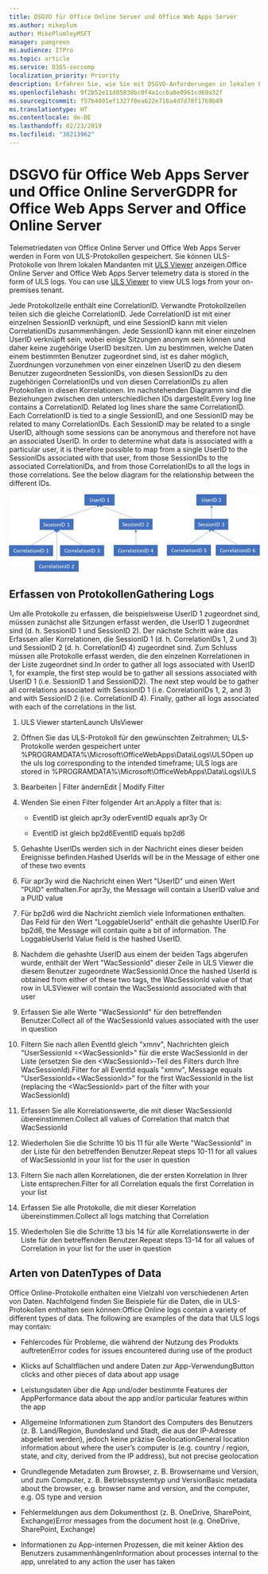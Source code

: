 ```yaml
---
title: DSGVO für Office Online Server und Office Web Apps Server
ms.author: mikeplum
author: MikePlumleyMSFT
manager: pamgreen
ms.audience: ITPro
ms.topic: article
ms.service: O365-seccomp
localization_priority: Priority
description: Erfahren Sie, wie Sie mit DSGVO-Anforderungen in lokalen Exchange Server-Installationen umgehen.
ms.openlocfilehash: 9f2b52e11d85838bc0f4a1cc6a0e0961cd69a32f
ms.sourcegitcommit: f57b4001ef1327f0ea622e716a4d7d78f1769b49
ms.translationtype: HT
ms.contentlocale: de-DE
ms.lasthandoff: 02/23/2019
ms.locfileid: "30213962"
---
```

# <a name="gdpr-for-office-web-apps-server-and-office-online-server"></a><span data-ttu-id="a1796-103">DSGVO für Office Web Apps Server und Office Online Server</span><span class="sxs-lookup"><span data-stu-id="a1796-103">GDPR for Office Web Apps Server and Office Online Server</span></span>

<span data-ttu-id="a1796-p101">Telemetriedaten von Office Online Server und Office Web Apps Server werden in Form von ULS-Protokollen gespeichert. Sie können ULS-Protokolle von Ihrem lokalen Mandanten mit [ULS Viewer](https://www.microsoft.com/en-us/download/details.aspx?id=44020) anzeigen.</span><span class="sxs-lookup"><span data-stu-id="a1796-p101">Office Online Server and Office Web Apps Server telemetry data is stored in the form of ULS logs. You can use [ULS Viewer](https://www.microsoft.com/en-us/download/details.aspx?id=44020) to view ULS logs from your on-premises tenant.</span></span>

<span data-ttu-id="a1796-p102">Jede Protokollzeile enthält eine CorrelationID. Verwandte Protokollzeilen teilen sich die gleiche CorrelationID. Jede CorrelationID ist mit einer einzelnen SessionID verknüpft, und eine SessionID kann mit vielen CorrelationIDs zusammenhängen. Jede SessionID kann mit einer einzelnen UserID verknüpft sein, wobei einige Sitzungen anonym sein können und daher keine zugehörige UserID besitzen. Um zu bestimmen, welche Daten einem bestimmten Benutzer zugeordnet sind, ist es daher möglich, Zuordnungen vorzunehmen von einer einzelnen UserID zu den diesem Benutzer zugeordneten SessionIDs, von diesen SessionIDs zu den zugehörigen CorrelationIDs und von diesen CorrelationIDs zu allen Protokollen in diesen Korrelationen. Im nachstehenden Diagramm sind die Beziehungen zwischen den unterschiedlichen IDs dargestellt.</span><span class="sxs-lookup"><span data-stu-id="a1796-p102">Every log line contains a CorrelationID. Related log lines share the same CorrelationID. Each CorrelationID is tied to a single SessionID, and one SessionID may be related to many CorrelationIDs. Each SessionID may be related to a single UserID, although some sessions can be anonymous and therefore not have an associated UserID. In order to determine what data is associated with a particular user, it is therefore possible to map from a single UserID to the SessionIDs associated with that user, from those SessionIDs to the associated CorrelationIDs, and from those CorrelationIDs to all the logs in those correlations. See the below diagram for the relationship between the different IDs.</span></span>

![](media/gdpr-for-office-online-server-image1.jpg)

## <a name="gathering-logs"></a><span data-ttu-id="a1796-112">Erfassen von Protokollen</span><span class="sxs-lookup"><span data-stu-id="a1796-112">Gathering Logs</span></span>

<span data-ttu-id="a1796-p103">Um alle Protokolle zu erfassen, die beispielsweise UserID 1 zugeordnet sind, müssen zunächst alle Sitzungen erfasst werden, die UserID 1 zugeordnet sind (d. h. SessionID 1 und SessionID 2). Der nächste Schritt wäre das Erfassen aller Korrelationen, die SessionID 1 (d. h. CorrelationIDs 1, 2 und 3) und SessionID 2 (d. h. CorrelationID 4) zugeordnet sind. Zum Schluss müssen alle Protokolle erfasst werden, die den einzelnen Korrelationen in der Liste zugeordnet sind.</span><span class="sxs-lookup"><span data-stu-id="a1796-p103">In order to gather all logs associated with UserID 1, for example, the first step would be to gather all sessions associated with UserID 1 (i.e. SessionID 1 and SessionID2). The next step would be to gather all correlations associated with SessionID 1 (i.e. CorrelationIDs 1, 2, and 3) and with SessionID 2 (i.e. CorrelationID 4). Finally, gather all logs associated with each of the correlations in the list.</span></span>

1.  <span data-ttu-id="a1796-116">ULS Viewer starten</span><span class="sxs-lookup"><span data-stu-id="a1796-116">Launch UlsViewer</span></span>

2.  <span data-ttu-id="a1796-117">Öffnen Sie das ULS-Protokoll für den gewünschten Zeitrahmen; ULS-Protokolle werden gespeichert unter %PROGRAMDATA%\\Microsoft\\OfficeWebApps\\Data\\Logs\\ULS</span><span class="sxs-lookup"><span data-stu-id="a1796-117">Open up the uls log corresponding to the intended timeframe; ULS logs are stored in %PROGRAMDATA%\\Microsoft\\OfficeWebApps\\Data\\Logs\\ULS</span></span>

3.  <span data-ttu-id="a1796-118">Bearbeiten | Filter ändern</span><span class="sxs-lookup"><span data-stu-id="a1796-118">Edit | Modify Filter</span></span>

4.  <span data-ttu-id="a1796-119">Wenden Sie einen Filter folgender Art an:</span><span class="sxs-lookup"><span data-stu-id="a1796-119">Apply a filter that is:</span></span>

    -   <span data-ttu-id="a1796-120">EventID ist gleich apr3y oder</span><span class="sxs-lookup"><span data-stu-id="a1796-120">EventID equals apr3y Or</span></span>

    -   <span data-ttu-id="a1796-121">EventID ist gleich bp2d6</span><span class="sxs-lookup"><span data-stu-id="a1796-121">EventID equals bp2d6</span></span>

5.  <span data-ttu-id="a1796-122">Gehashte UserIDs werden sich in der Nachricht eines dieser beiden Ereignisse befinden.</span><span class="sxs-lookup"><span data-stu-id="a1796-122">Hashed UserIds will be in the Message of either one of these two events</span></span>

6.  <span data-ttu-id="a1796-123">Für apr3y wird die Nachricht einen Wert "UserID" und einen Wert "PUID" enthalten.</span><span class="sxs-lookup"><span data-stu-id="a1796-123">For apr3y, the Message will contain a UserID value and a PUID value</span></span>

7.  <span data-ttu-id="a1796-p104">Für bp2d6 wird die Nachricht ziemlich viele Informationen enthalten. Das Feld für den Wert "LoggableUserId" enthält die gehashte UserID.</span><span class="sxs-lookup"><span data-stu-id="a1796-p104">For bp2d6, the Message will contain quite a bit of information. The LoggableUserId Value field is the hashed UserID.</span></span>

8.  <span data-ttu-id="a1796-126">Nachdem die gehashte UserID aus einem der beiden Tags abgerufen wurde, enthält der Wert "WacSessionId" dieser Zeile in ULS Viewer die diesem Benutzer zugeordnete WacSessionId.</span><span class="sxs-lookup"><span data-stu-id="a1796-126">Once the hashed UserId is obtained from either of these two tags, the WacSessionId value of that row in ULSViewer will contain the WacSessionId associated with that user</span></span>

9.  <span data-ttu-id="a1796-127">Erfassen Sie alle Werte "WacSessionId" für den betreffenden Benutzer.</span><span class="sxs-lookup"><span data-stu-id="a1796-127">Collect all of the WacSessionId values associated with the user in question</span></span>

10. <span data-ttu-id="a1796-128">Filtern Sie nach allen EventId gleich "xmnv", Nachrichten gleich "UserSessionId =\<WacSessionId\>" für die erste WacSessionId in der Liste (ersetzen Sie den \<WacSessionId\>-Teil des Filters durch Ihre WacSessionId).</span><span class="sxs-lookup"><span data-stu-id="a1796-128">Filter for all EventId equals "xmnv", Message equals "UserSessionId=\<WacSessionId\>" for the first WacSessionId in the list (replacing the \<WacSessionId\> part of the filter with your WacSessionId)</span></span>

11. <span data-ttu-id="a1796-129">Erfassen Sie alle Korrelationswerte, die mit dieser WacSessionId übereinstimmen.</span><span class="sxs-lookup"><span data-stu-id="a1796-129">Collect all values of Correlation that match that WacSessionId</span></span>

12. <span data-ttu-id="a1796-130">Wiederholen Sie die Schritte 10 bis 11 für alle Werte "WacSessionId" in der Liste für den betreffenden Benutzer.</span><span class="sxs-lookup"><span data-stu-id="a1796-130">Repeat steps 10-11 for all values of WacSessionId in your list for the user in question</span></span>

13. <span data-ttu-id="a1796-131">Filtern Sie nach allen Korrelationen, die der ersten Korrelation in Ihrer Liste entsprechen.</span><span class="sxs-lookup"><span data-stu-id="a1796-131">Filter for all Correlation equals the first Correlation in your list</span></span>

14. <span data-ttu-id="a1796-132">Erfassen Sie alle Protokolle, die mit dieser Korrelation übereinstimmen.</span><span class="sxs-lookup"><span data-stu-id="a1796-132">Collect all logs matching that Correlation</span></span>

15. <span data-ttu-id="a1796-133">Wiederholen Sie die Schritte 13 bis 14 für alle Korrelationswerte in der Liste für den betreffenden Benutzer.</span><span class="sxs-lookup"><span data-stu-id="a1796-133">Repeat steps 13-14 for all values of Correlation in your list for the user in question</span></span>

## <a name="types-of-data"></a><span data-ttu-id="a1796-134">Arten von Daten</span><span class="sxs-lookup"><span data-stu-id="a1796-134">Types of Data</span></span>

<span data-ttu-id="a1796-p105">Office Online-Protokolle enthalten eine Vielzahl von verschiedenen Arten von Daten. Nachfolgend finden Sie Beispiele für die Daten, die in ULS-Protokollen enthalten sein können:</span><span class="sxs-lookup"><span data-stu-id="a1796-p105">Office Online logs contain a variety of different types of data. The following are examples of the data that ULS logs may contain:</span></span>

-   <span data-ttu-id="a1796-137">Fehlercodes für Probleme, die während der Nutzung des Produkts auftreten</span><span class="sxs-lookup"><span data-stu-id="a1796-137">Error codes for issues encountered during use of the product</span></span>

-   <span data-ttu-id="a1796-138">Klicks auf Schaltflächen und andere Daten zur App-Verwendung</span><span class="sxs-lookup"><span data-stu-id="a1796-138">Button clicks and other pieces of data about app usage</span></span>

-   <span data-ttu-id="a1796-139">Leistungsdaten über die App und/oder bestimmte Features der App</span><span class="sxs-lookup"><span data-stu-id="a1796-139">Performance data about the app and/or particular features within the app</span></span>

-   <span data-ttu-id="a1796-140">Allgemeine Informationen zum Standort des Computers des Benutzers (z. B. Land/Region, Bundesland und Stadt, die aus der IP-Adresse abgeleitet werden), jedoch keine präzise Geolocation</span><span class="sxs-lookup"><span data-stu-id="a1796-140">General location information about where the user’s computer is (e.g. country / region, state, and city, derived from the IP address), but not precise geolocation</span></span>

-   <span data-ttu-id="a1796-141">Grundlegende Metadaten zum Browser, z. B. Browsername und Version, und zum Computer, z. B. Betriebssystemtyp und Version</span><span class="sxs-lookup"><span data-stu-id="a1796-141">Basic metadata about the browser, e.g. browser name and version, and the computer, e.g. OS type and version</span></span>

-   <span data-ttu-id="a1796-142">Fehlermeldungen aus dem Dokumenthost (z. B. OneDrive, SharePoint, Exchange)</span><span class="sxs-lookup"><span data-stu-id="a1796-142">Error messages from the document host (e.g. OneDrive, SharePoint, Exchange)</span></span>

-   <span data-ttu-id="a1796-143">Informationen zu App-internen Prozessen, die mit keiner Aktion des Benutzers zusammenhängen</span><span class="sxs-lookup"><span data-stu-id="a1796-143">Information about processes internal to the app, unrelated to any action the user has taken</span></span>
